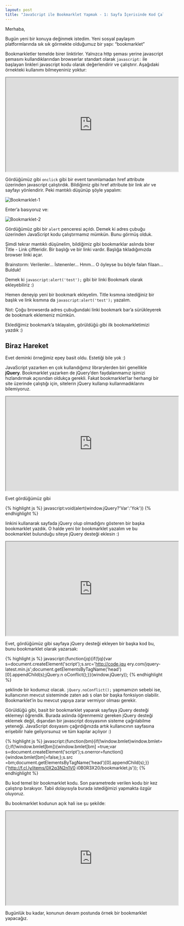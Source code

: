 ```yaml
---
layout: post
title: "JavaScript ile Bookmarklet Yapmak - 1: Sayfa İçerisinde Kod Çalıştırmak ve Uzaktan JavaScript Dosyası Çağırmak"
---
```


<style>
  iframe {
    width: 550px;
    height: 300px;
  }
</style>

Merhaba,

Bugün yeni bir konuya değinmek istedim. Yeni sosyal paylaşım platformlarında sık sık görmekte olduğumuz bir yapı: “bookmarklet”

Bookmarkletler temelde birer linktirler. Yalnızca http şeması yerine javascript şemasını kullandıklarından browserlar standart olarak `javascript:` ile başlayan linkleri
javascript kodu olarak değerlendirir ve çalıştırır. Aşağıdaki örnekteki kullanımı bilmeyeniniz yoktur:

<iframe src="http://jsfiddle.net/fkadev/ucTww/embedded/html,result"></iframe>

Gördüğümüz gibi `onclick` gibi bir event tanımlamadan href attribute üzerinden javascript çalıştırdık.
Bildiğimiz gibi href attribute bir link alır ve sayfayı yönlendirir. Peki mantıklı düşünüp şöyle yapalım:

![Bookmarklet-1](http://f.cl.ly/items/1S1g1M2s2F3K2M0B1F15/ln1.png)

Enter’a basıyoruz ve:

![Bookmarklet-2](http://f.cl.ly/items/0o0y0J1h2w3B2U1n3V10/Screen%20Shot%202011-09-02%20at%2000.14.53.png)

Gördüğümüz gibi bir `alert` penceresi açıldı. Demek ki adres çubuğu üzerinden JavaScript kodu çalıştırmamız mümkün. Bunu görmüş olduk.

Şimdi tekrar mantıklı düşünelim, bildiğimiz gibi bookmarklar aslında birer Title - Link çiftleridir. Bir başlığı ve bir linki vardır. Başlığa tıkladığımızda browser linki açar.

Brainstorm: Verilenler... İstenenler... Hmm... O öyleyse bu böyle falan filaan... Bulduk!

Demek ki `javascript:alert('test');` gibi bir linki Bookmark olarak ekleyebiliriz :)

Hemen deneyip yeni bir bookmark ekleyelim. Title kısmına istediğiniz bir başlık ve link kısmına da `javascript:alert('test');` yazalım.

Not: Çoğu browserda adres çubuğundaki linki bookmark bar’a sürükleyerek de bookmark eklemeniz mümkün.

Eklediğimiz bookmark’a tıklayalım, görüldüğü gibi ilk bookmarkletimizi yazdık :)

## Biraz Hareket

Evet deminki örneğimiz epey basit oldu. Estetiği bile yok :)

JavaScript yazarken en çok kullandığımız librarylerden biri genellikle **jQuery**. Bookmarklet yazarken de jQuery’den faydalanmamız
işimizi hızlandırmak açısından oldukça gerekli. Fakat bookmarklet’lar herhangi bir site üzerinde çalıştığı için,
sitelerin jQuery kullanıp kullanmadıklarını bilemiyoruz.

<iframe src="http://jsfiddle.net/fkadev/W8SmB/1/embedded/html,result"></iframe>

Evet gördüğümüz gibi

{% highlight js %}
    javascript:void(alert(window.jQuery?'Var':'Yok'))
{% endhighlight %}

linkini kullanarak sayfada jQuery olup olmadığını gösteren bir başka bookmarklet yazdık. O halde yeni bir
bookmarklet yazalım ve bu bookmarklet bulunduğu siteye jQuery desteği eklesin :)

<iframe src="http://jsfiddle.net/fkadev/TBwry/embedded/js,result"></iframe>

Evet, gördüğümüz gibi sayfaya jQuery desteği ekleyen bir başka kod bu, bunu bookmarklet olarak yazarsak:

{% highlight js %}
javascript:(function(jq){if(!jq){var s=document.createElement('script');s.src='http://code.jqu
ery.com/jquery-latest.min.js';document.getElementsByTagName('head')[0].appendChild(s);jQuery.n
oConflict();}}(window.jQuery));
{% endhighlight %}

şeklinde bir kodumuz olacak. `jQuery.noConflict();` yapmamızın sebebi ise, kullanıcının mevcut sisteminde zaten adı `$`
olan bir başka fonksiyon olabilir. Bookmarklet’in bu mevcut yapıya zarar vermiyor olması gerekir.

Görüldüğü gibi, basit bir bookmarklet yaparak sayfaya jQuery desteği eklemeyi öğrendik. Burada aslında
öğrenmemiz gereken jQuery desteği eklemek değil, dışarıdan bir javascript dosyasının sisteme çağrılabilme
yeteneği. JavaScript dosyasını çağırdığınızda artık kullanıcının sayfasına erişebilir hale geliyorsunuz ve
tüm kapılar açılıyor :)

{% highlight js %}
javascript:(function(bm){if(!window.bmlet)window.bmlet={};if(!window.bmlet[bm]){window.bmlet[bm]
=true;var s=document.createElement('script');s.onerror=function(){window.bmlet[bm]=false;};s.src
=bm;document.getElementsByTagName('head')[0].appendChild(s);}}('http://f.cl.ly/items/0X2q3N2n1V0
i0B0R3X20/bookmarklet.js'));
{% endhighlight %}

Bu kod temel bir bookmarklet kodu. Son parametrede verilen kodu bir kez çalıştırıp bırakıyor.
Tabii dolayısıyla burada istediğimizi yapmakta özgür oluyoruz.

Bu bookmarklet kodunun açık hali ise şu şekilde:

<iframe src="http://jsfiddle.net/fkadev/TBwry/1/embedded/js,result"></iframe>

Bugünlük bu kadar, konunun devam postunda örnek bir bookmarklet yapacağız.
